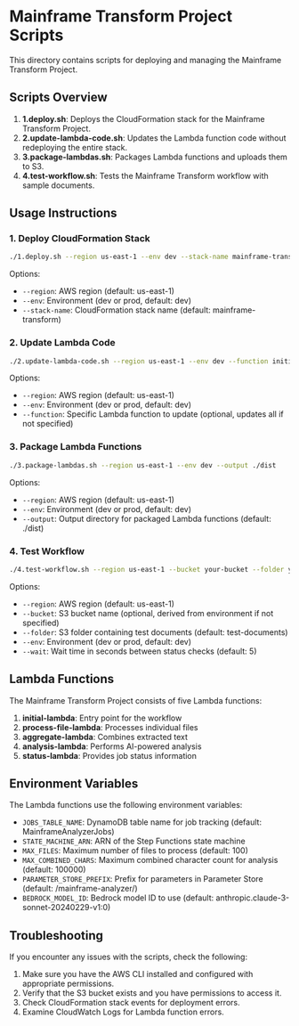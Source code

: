 # Mainframe Transform Project Scripts

This directory contains scripts for deploying and managing the Mainframe Transform Project.

## Scripts Overview

1. **1.deploy.sh**: Deploys the CloudFormation stack for the Mainframe Transform Project.
2. **2.update-lambda-code.sh**: Updates the Lambda function code without redeploying the entire stack.
3. **3.package-lambdas.sh**: Packages Lambda functions and uploads them to S3.
4. **4.test-workflow.sh**: Tests the Mainframe Transform workflow with sample documents.

## Usage Instructions

### 1. Deploy CloudFormation Stack

```bash
./1.deploy.sh --region us-east-1 --env dev --stack-name mainframe-transform
```

Options:
- `--region`: AWS region (default: us-east-1)
- `--env`: Environment (dev or prod, default: dev)
- `--stack-name`: CloudFormation stack name (default: mainframe-transform)

### 2. Update Lambda Code

```bash
./2.update-lambda-code.sh --region us-east-1 --env dev --function initial
```

Options:
- `--region`: AWS region (default: us-east-1)
- `--env`: Environment (dev or prod, default: dev)
- `--function`: Specific Lambda function to update (optional, updates all if not specified)

### 3. Package Lambda Functions

```bash
./3.package-lambdas.sh --region us-east-1 --env dev --output ./dist
```

Options:
- `--region`: AWS region (default: us-east-1)
- `--env`: Environment (dev or prod, default: dev)
- `--output`: Output directory for packaged Lambda functions (default: ./dist)

### 4. Test Workflow

```bash
./4.test-workflow.sh --region us-east-1 --bucket your-bucket --folder your-folder
```

Options:
- `--region`: AWS region (default: us-east-1)
- `--bucket`: S3 bucket name (optional, derived from environment if not specified)
- `--folder`: S3 folder containing test documents (default: test-documents)
- `--env`: Environment (dev or prod, default: dev)
- `--wait`: Wait time in seconds between status checks (default: 5)

## Lambda Functions

The Mainframe Transform Project consists of five Lambda functions:

1. **initial-lambda**: Entry point for the workflow
2. **process-file-lambda**: Processes individual files
3. **aggregate-lambda**: Combines extracted text
4. **analysis-lambda**: Performs AI-powered analysis
5. **status-lambda**: Provides job status information

## Environment Variables

The Lambda functions use the following environment variables:

- `JOBS_TABLE_NAME`: DynamoDB table name for job tracking (default: MainframeAnalyzerJobs)
- `STATE_MACHINE_ARN`: ARN of the Step Functions state machine
- `MAX_FILES`: Maximum number of files to process (default: 100)
- `MAX_COMBINED_CHARS`: Maximum combined character count for analysis (default: 100000)
- `PARAMETER_STORE_PREFIX`: Prefix for parameters in Parameter Store (default: /mainframe-analyzer/)
- `BEDROCK_MODEL_ID`: Bedrock model ID to use (default: anthropic.claude-3-sonnet-20240229-v1:0)

## Troubleshooting

If you encounter any issues with the scripts, check the following:

1. Make sure you have the AWS CLI installed and configured with appropriate permissions.
2. Verify that the S3 bucket exists and you have permissions to access it.
3. Check CloudFormation stack events for deployment errors.
4. Examine CloudWatch Logs for Lambda function errors.
